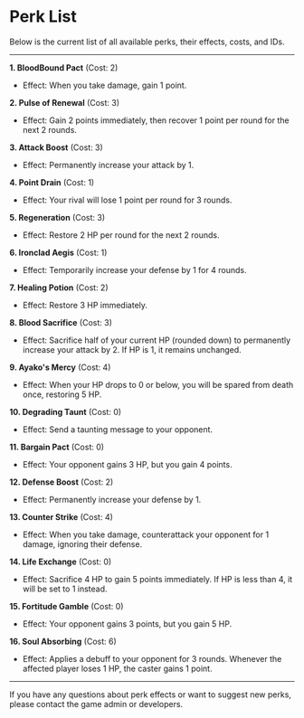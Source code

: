 # Perk List

Below is the current list of all available perks, their effects, costs, and IDs.

---

**1. BloodBound Pact** (Cost: 2)
- Effect: When you take damage, gain 1 point.

**2. Pulse of Renewal** (Cost: 3)
- Effect: Gain 2 points immediately, then recover 1 point per round for the next 2 rounds.

**3. Attack Boost** (Cost: 3)
- Effect: Permanently increase your attack by 1.

**4. Point Drain** (Cost: 1)
- Effect: Your rival will lose 1 point per round for 3 rounds.

**5. Regeneration** (Cost: 3)
- Effect: Restore 2 HP per round for the next 2 rounds.

**6. Ironclad Aegis** (Cost: 1)
- Effect: Temporarily increase your defense by 1 for 4 rounds.

**7. Healing Potion** (Cost: 2)
- Effect: Restore 3 HP immediately.

**8. Blood Sacrifice** (Cost: 3)
- Effect: Sacrifice half of your current HP (rounded down) to permanently increase your attack by 2. If HP is 1, it remains unchanged.

**9. Ayako's Mercy** (Cost: 4)
- Effect: When your HP drops to 0 or below, you will be spared from death once, restoring 5 HP.

**10. Degrading Taunt** (Cost: 0)
- Effect: Send a taunting message to your opponent.

**11. Bargain Pact** (Cost: 0)
- Effect: Your opponent gains 3 HP, but you gain 4 points.

**12. Defense Boost** (Cost: 2)
- Effect: Permanently increase your defense by 1.

**13. Counter Strike** (Cost: 4)
- Effect: When you take damage, counterattack your opponent for 1 damage, ignoring their defense.

**14. Life Exchange** (Cost: 0)
- Effect: Sacrifice 4 HP to gain 5 points immediately. If HP is less than 4, it will be set to 1 instead.

**15. Fortitude Gamble** (Cost: 0)
- Effect: Your opponent gains 3 points, but you gain 5 HP.

**16. Soul Absorbing** (Cost: 6)
- Effect: Applies a debuff to your opponent for 3 rounds. Whenever the affected player loses 1 HP, the caster gains 1 point.

---

If you have any questions about perk effects or want to suggest new perks, please contact the game admin or developers. 